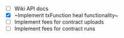 - [ ] Wiki API docs
- [x] ~Implement txFunction heal functionality~
- [ ] Implement fees for contract uploads
- [ ] Implement fees for contract runs
